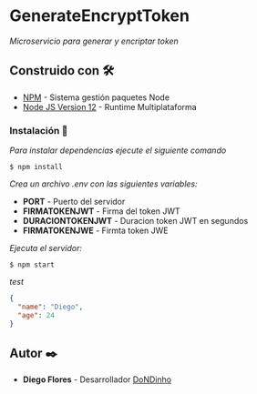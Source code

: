 # GenerateEncryptToken
_Microservicio para generar y encriptar token_

## Construido con 🛠️
* [NPM](https://www.npmjs.com/) - Sistema gestión paquetes Node
* [Node JS Version 12](https://nodejs.org/en/blog/release/v12.13.0/) - Runtime Multiplataforma

### Instalación 🔧
_Para instalar dependencias ejecute el siguiente comando_
```
$ npm install
```
_Crea un archivo .env con las siguientes variables:_
* **PORT** - Puerto del servidor
* **FIRMATOKENJWT** - Firma del token JWT
* **DURACIONTOKENJWT** - Duracion token JWT en segundos
* **FIRMATOKENJWE** - Firmta token JWE

_Ejecuta el servidor:_
```
$ npm start
```

_test_
```json
{
  "name": "Diego",
  "age": 24
}
```

## Autor ✒️
* **Diego Flores** - Desarrollador [DoNDinho](https://github.com/DoNDinho)
